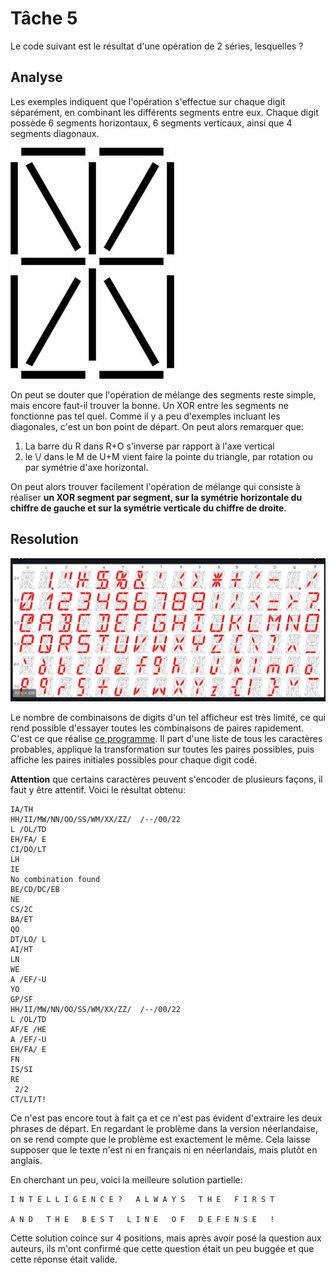 # Tâche 5

Le code suivant est le résultat d'une opération de 2 séries, lesquelles ?

## Analyse

Les exemples indiquent que l'opération s'effectue sur chaque digit séparément, en combinant les différents segments entre eux. Chaque digit possède 6 segments horizontaux, 6 segments verticaux, ainsi que 4 segments diagonaux.

![Digit segmentation](05-Digit.jpg)

On peut se douter que l'opération de mélange des segments reste simple, mais encore faut-il trouver la bonne. Un XOR entre les segments ne fonctionne pas tel quel. Comme il y a peu d'exemples incluant les diagonales, c'est un bon point de départ. On peut alors remarquer que:

1. La barre du R dans R+O s'inverse par rapport à l'axe vertical
2. le \\/ dans le M de U+M vient faire la pointe du triangle, par rotation ou par symétrie d'axe horizontal.

On peut alors trouver facilement l'opération de mélange qui consiste à réaliser **un XOR segment par segment, sur la symétrie horizontale du chiffre de gauche et sur la symétrie verticale du chiffre de droite**.


## Resolution

![Digit Table](05-DigitTable.png)

Le nombre de combinaisons de digits d'un tel afficheur est très limité, ce qui rend possible d'essayer toutes les combinaisons de paires rapidement. C'est ce que réalise [ce programme](./../code/P05.py). Il part d'une liste de tous les caractères probables, applique la transformation sur toutes les paires possibles, puis affiche les paires initiales possibles pour chaque digit codé.

**Attention** que certains caractères peuvent s'encoder de plusieurs façons, il faut y être attentif. Voici le résultat obtenu:

```
IA/TH
HH/II/MW/NN/OO/SS/WM/XX/ZZ/  /--/00/22
L /OL/TD
EH/FA/ E
CI/DO/LT
LH
IE
No combination found
BE/CD/DC/EB
NE
CS/2C
BA/ET
QO
DT/LO/ L
AI/HT
LN
WE
A /EF/-U
YO
GP/SF
HH/II/MW/NN/OO/SS/WM/XX/ZZ/  /--/00/22
L /OL/TD
AF/E /HE
A /EF/-U
EH/FA/ E
FN
IS/SI
RE
 2/2
CT/LI/T!
```

Ce n'est pas encore tout à fait ça et ce n'est pas évident d'extraire les deux phrases de départ. En regardant le problème dans la version néerlandaise, on se rend compte que le problème est exactement le même. Cela laisse supposer que le texte n'est ni en français ni en néerlandais, mais plutôt en anglais.

En cherchant un peu, voici la meilleure solution partielle:

```
I N T E L L I G E N C E ?   A L W A Y S   T H E   F I R S T

A N D   T H E   B E S T   L I N E   O F   D E F E N S E   !
```

Cette solution coince sur 4 positions, mais après avoir posé la question aux auteurs, ils m'ont confirmé que cette question était un peu buggée et que cette réponse était valide.
